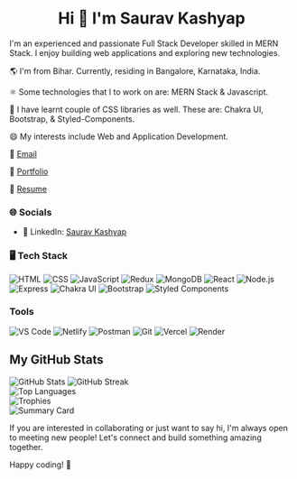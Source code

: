 <h1 align="center"><strong>Hi 👋 I'm Saurav Kashyap</strong></h1>

<p>I'm an experienced and passionate Full Stack Developer skilled in MERN Stack. I enjoy building web applications and exploring new technologies.</p>

🌎 I'm from Bihar. Currently, residing in Bangalore, Karnataka, India.

⚛ Some technologies that I to work on are: MERN Stack & Javascript.

🚀 I have learnt couple of CSS libraries as well. These are: Chakra UI, Bootstrap, & Styled-Components.

😄 My interests include Web and Application Development.

📩 [Email](kashyapsaurav531@gmail.com)

📜 [Portfolio](https://portfolio-ten-livid-87.vercel.app/)

📜 [Resume](https://drive.google.com/file/d/1enlN04gFKiPAnIz9d-KnLLIWjbkYvwqa/view?usp=sharing)

### 🌐 Socials

- 💼 LinkedIn: [Saurav Kashyap](https://www.linkedin.com/in/saurav-kashyap/)

### 🖥 Tech Stack

![HTML](https://img.shields.io/badge/-HTML-orange?style=flat-square&logo=html5&logoColor=white) ![CSS](https://img.shields.io/badge/-CSS-blue?style=flat-square&logo=css3&logoColor=white) ![JavaScript](https://img.shields.io/badge/-JavaScript-yellow?style=flat-square&logo=javascript&logoColor=white) ![Redux](https://img.shields.io/badge/-Redux-764ABC?style=flat-square&logo=redux&logoColor=white) ![MongoDB](https://img.shields.io/badge/-MongoDB-green?style=flat-square&logo=mongodb&logoColor=white) ![React](https://img.shields.io/badge/-React-blue?style=flat-square&logo=react&logoColor=white) ![Node.js](https://img.shields.io/badge/-Node.js-339933?style=flat-square&logo=node.js&logoColor=white)
 ![Express](https://img.shields.io/badge/-Express-000000?style=flat-square&logo=express&logoColor=white)
 ![Chakra UI](https://img.shields.io/badge/-Chakra%20UI-blue?style=flat-square&logo=chakra-ui&logoColor=white) ![Bootstrap](https://img.shields.io/badge/-Bootstrap-purple?style=flat-square&logo=bootstrap&logoColor=white) ![Styled Components](https://img.shields.io/badge/-Styled%20Components-pink?style=flat-square&logo=styled-components&logoColor=white)
 
 ### Tools

 ![VS Code](https://img.shields.io/badge/-VS%20Code-007ACC?style=flat-square&logo=visualstudiocode&logoColor=white)
 ![Netlify](https://img.shields.io/badge/-Netlify-blue?style=flat-square&logo=netlify&logoColor=white) ![Postman](https://img.shields.io/badge/-Postman-orange?style=flat-square&logo=postman&logoColor=white) ![Git](https://img.shields.io/badge/-Git-F05032?style=flat-square&logo=git&logoColor=white) ![Vercel](https://img.shields.io/badge/-Vercel-000000?style=flat-square&logo=vercel&logoColor=white) ![Render](https://img.shields.io/badge/-Render-46E3B7?style=flat-square&logo=render&logoColor=white) 

## My GitHub Stats

![GitHub Stats](https://github-readme-stats.vercel.app/api?username=skashyap9934&show_icons=true&theme=radical)
![GitHub Streak](https://github-readme-streak-stats.herokuapp.com/?user=skashyap9934&theme=radical) <br />
![Top Languages](https://github-readme-stats.vercel.app/api/top-langs/?username=skashyap9934&layout=compact&theme=radical) <br />
![Trophies](https://github-profile-trophy.vercel.app/?username=skashyap9934&theme=radical) <br />
![Summary Card](https://github-profile-summary-cards.vercel.app/api/cards/profile-details?username=skashyap9934&theme=github)

If you are interested in collaborating or just want to say hi, I'm always open to meeting new people! Let's connect and build something amazing together.

Happy coding! 🚀
